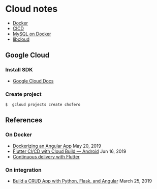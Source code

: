 # Cloud notes

* [Docker](docker.md)
* [CICD](cidi.md)
* [MySQL on Docker](mysql.md)
* [libcloud](libcloud.md)

## Google Cloud

### Install SDK

* [Google Cloud Docs](https://cloud.google.com/sdk/docs/)

### Create project

    $  gcloud projects create chofero


## References

### On Docker

* [Dockerizing an Angular App](https://mherman.org/blog/dockerizing-an-angular-app/) May 20, 2019
* [Flutter CI/CD with Cloud Build — Android](https://medium.com/@lidemin/flutter-ci-cd-with-cloud-build-android-9cd12ade8306) Jun 16, 2019 
* [Continuous delivery with Flutter
](https://flutter.dev/docs/deployment/cd)

### On integration

* [Build a CRUD App with Python, Flask, and Angular](https://developer.okta.com/blog/2019/03/25/build-crud-app-with-python-flask-angular) March 25, 2019

